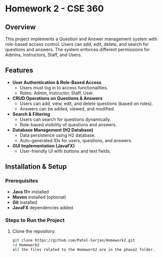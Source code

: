 
# Homework 2 - CSE 360

## Overview
This project implements a Question and Answer management system with role-based access control. Users can add, edit, delete, and search for questions and answers. The system enforces different permissions for Admins, Instructors, Staff, and Users.

## Features
- **User Authentication & Role-Based Access**  
  - Users must log in to access functionalities.  
  - Roles: Admin, Instructor, Staff, User.  
- **CRUD Operations on Questions & Answers**  
  - Users can add, view, edit, and delete questions (based on roles).  
  - Answers can be added, viewed, and modified.  
- **Search & Filtering**  
  - Users can search for questions dynamically.  
  - Role-based visibility of questions and answers.  
- **Database Management (H2 Database)**  
  - Data persistence using H2 database.  
  - Auto-generated IDs for users, questions, and answers.  
- **GUI Implementation (JavaFX)**  
  - User-friendly UI with buttons and text fields.  

## Installation & Setup
### Prerequisites
- **Java 11+** installed  
- **Maven** installed (optional)  
- **Git** installed  
- **JavaFX** dependencies added  

### Steps to Run the Project
1. Clone the repository:
   ```sh
   git clone https://github.com/Patel-Sarjan/Homework2.git
   cd Homework2
   all the files related to the Homework2 are in the phase2 folder.

